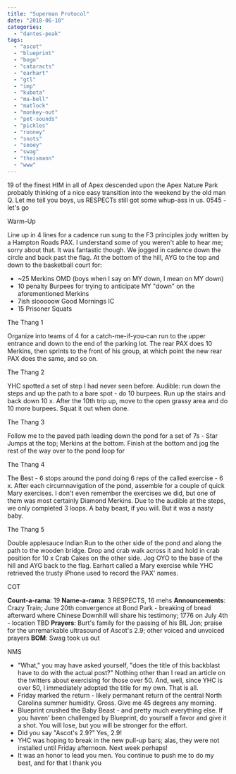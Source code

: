 ```yaml
---
title: "Superman Protocol"
date: "2018-06-10"
categories: 
  - "dantes-peak"
tags: 
  - "ascot"
  - "blueprint"
  - "bogo"
  - "cataracts"
  - "earhart"
  - "gtl"
  - "imp"
  - "kubota"
  - "ma-bell"
  - "matlock"
  - "monkey-nut"
  - "pet-sounds"
  - "pickles"
  - "rooney"
  - "snots"
  - "sooey"
  - "swag"
  - "theismann"
  - "www"
---
```


19 of the finest HIM in all of Apex descended upon the Apex Nature Park probably thinking of a nice easy transition into the weekend by the old man Q. Let me tell you boys, us RESPECTs still got some whup-ass in us. 0545 - let's go

Warm-Up

Line up in 4 lines for a cadence run sung to the F3 principles jody written by a Hampton Roads PAX. I understand some of you weren't able to hear me; sorry about that. It was fantastic though. We jogged in cadence down the circle and back past the flag. At the bottom of the hill, AYG to the top and down to the basketball court for:

- ~25 Merkins OMD (boys when I say on MY down, I mean on MY down)
- 10 penalty Burpees for trying to anticipate MY "down" on the aforementioned Merkins
- 7ish slooooow Good Mornings IC
- 15 Prisoner Squats

The Thang 1

Organize into teams of 4 for a catch-me-if-you-can run to the upper entrance and down to the end of the parking lot. The rear PAX does 10 Merkins, then sprints to the front of his group, at which point the new rear PAX does the same, and so on.

The Thang 2

YHC spotted a set of step I had never seen before. Audible: run down the steps and up the path to a bare spot - do 10 burpees. Run up the stairs and back down 10 x. After the 10th trip up, move to the open grassy area and do 10 more burpees. Squat it out when done.

The Thang 3

Follow me to the paved path leading down the pond for a set of 7s - Star Jumps at the top; Merkins at the bottom. Finish at the bottom and jog the rest of the way over to the pond loop for

The Thang 4

The Best - 6 stops around the pond doing 6 reps of the called exercise - 6 x. After each circumnavigation of the pond, assemble for a couple of quick Mary exercises. I don't even remember the exercises we did, but one of them was most certainly Diamond Merkins. Due to the audible at the steps, we only completed 3 loops. A baby beast, if you will. But it was a nasty baby.

The Thang 5

Double applesauce Indian Run to the other side of the pond and along the path to the wooden bridge. Drop and crab walk across it and hold in crab position for 10 x Crab Cakes on the other side. Jog OYO to the base of the hill and AYG back to the flag. Earhart called a Mary exercise while YHC retrieved the trusty iPhone used to record the PAX' names.

COT

**Count-a-rama**: 19 **Name-a-rama**: 3 RESPECTS, 16 mehs **Announcements**: Crazy Train; June 20th convergence at Bond Park - breaking of bread afterward where Chinese Downhill will share his testimony; 1776 on July 4th - location TBD **Prayers**: Burt's family for the passing of his BIL Jon; praise for the unremarkable ultrasound of Ascot's 2.9; other voiced and unvoiced prayers **BOM**: Swag took us out

NMS

- "What," you may have asked yourself, "does the title of this backblast have to do with the actual post?" Nothing other than I read an article on the twitters about exercising for those over 50. And, well, since YHC is over 50, I immediately adopted the title for my own. That is all.
- Friday marked the return - likely permanant return of the central North Carolina summer humidity. Gross. Give me 45 degrees any morning.
- Blueprint crushed the Baby Beast - and pretty much everything else. If you haven' been challenged by Blueprint, do yourself a favor and give it a shot. You will lose, but you will be stronger for the effort.
- Did you say "Ascot's 2.9?" Yes, 2.9!
- YHC was hoping to break in the new pull-up bars; alas, they were not installed until Friday afternoon. Next week perhaps!
- It was an honor to lead you men. You continue to push me to do my best, and for that I thank you
